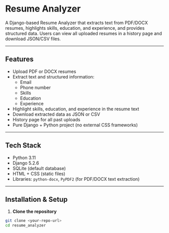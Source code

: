 # Resume Analyzer

A Django-based Resume Analyzer that extracts text from PDF/DOCX resumes, highlights skills, education, and experience, and provides structured data. Users can view all uploaded resumes in a history page and download JSON/CSV files.

---

## Features

- Upload PDF or DOCX resumes
- Extract text and structured information:
  - Email
  - Phone number
  - Skills
  - Education
  - Experience
- Highlight skills, education, and experience in the resume text
- Download extracted data as JSON or CSV
- History page for all past uploads
- Pure Django + Python project (no external CSS frameworks)

---

## Tech Stack

- Python 3.11  
- Django 5.2.6  
- SQLite (default database)  
- HTML + CSS (static files)  
- Libraries: `python-docx`, `PyPDF2` (for PDF/DOCX text extraction)

---

## Installation & Setup

1. **Clone the repository**

```bash
git clone <your-repo-url>
cd resume_analyzer
